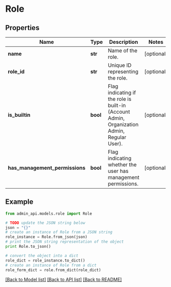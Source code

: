 # Role


## Properties
Name | Type | Description | Notes
------------ | ------------- | ------------- | -------------
**name** | **str** | Name of the role. | [optional] 
**role_id** | **str** | Unique ID representing the role. | [optional] 
**is_builtin** | **bool** | Flag indicating if the role is built-in (Account Admin, Organization Admin, Regular User). | [optional] 
**has_management_permissions** | **bool** | Flag indicating whether the user has management permissions. | [optional] 

## Example

```python
from admin_api.models.role import Role

# TODO update the JSON string below
json = "{}"
# create an instance of Role from a JSON string
role_instance = Role.from_json(json)
# print the JSON string representation of the object
print Role.to_json()

# convert the object into a dict
role_dict = role_instance.to_dict()
# create an instance of Role from a dict
role_form_dict = role.from_dict(role_dict)
```
[[Back to Model list]](../README.md#documentation-for-models) [[Back to API list]](../README.md#documentation-for-api-endpoints) [[Back to README]](../README.md)


